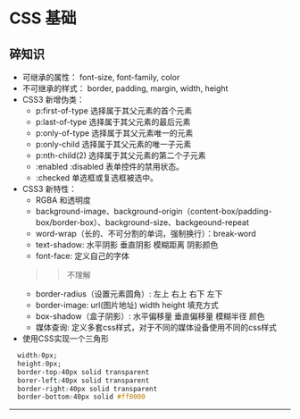 # CSS 基础

## 碎知识

- 可继承的属性： font-size, font-family, color
- 不可继承的样式： border, padding, margin, width, height
- CSS3 新增伪类：
  - p:first-of-type 选择属于其父元素的首个元素
  - p:last-of-type 选择属于其父元素的最后元素
  - p:only-of-type 选择属于其父元素唯一的元素
  - p:only-child 选择属于其父元素的唯一子元素
  - p:nth-child(2) 选择属于其父元素的第二个子元素
  - :enabled :disabled 表单控件的禁用状态。
  - :checked 单选框或复选框被选中。
- CSS3 新特性：
  - RGBA 和透明度
  - background-image、background-origin（content-box/padding-box/border-box）、background-size、backgeound-repeat
  - word-wrap（长的、不可分割的单词，强制换行）：break-word
  - text-shadow: 水平阴影 垂直阴影 模糊距离 阴影颜色
  - font-face: 定义自己的字体
  >> 不理解
  - border-radius（设置元素圆角）: 左上 右上 右下 左下
  - border-image: url(图片地址)  width height 填充方式
  - box-shadow（盒子阴影）: 水平偏移量 垂直偏移量 模糊半径 颜色
  - 媒体查询: 定义多套css样式，对于不同的媒体设备使用不同的css样式
- 使用CSS实现一个三角形
```css
  width:0px;
  height:0px;
  border-top:40px solid transparent
  borer-left:40px solid transparent
  border-right:40px solid transparent
  border-bottom:40px solid #ff0000
```

---

